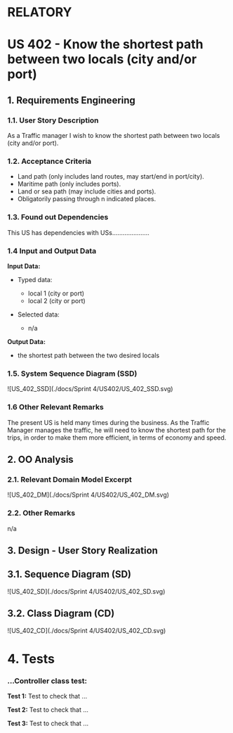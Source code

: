 # RELATORY

# US 402 - Know the shortest path between two locals (city and/or port)

## 1. Requirements Engineering

### 1.1. User Story Description

As a Traffic manager I wish to know the shortest path between two locals (city and/or port).

### 1.2. Acceptance Criteria

* Land path (only includes land routes, may start/end in port/city).
* Maritime path (only includes ports).
* Land or sea path (may include cities and ports).
* Obligatorily passing through n indicated places.

### 1.3. Found out Dependencies

This US has dependencies with USs.....................

### 1.4 Input and Output Data

**Input Data:**

* Typed data:
    * local 1 (city or port)
    * local 2 (city or port)

* Selected data:
    * n/a


**Output Data:**

* the shortest path between the two desired locals


### 1.5. System Sequence Diagram (SSD)

![US_402_SSD](./docs/Sprint 4/US402/US_402_SSD.svg)


### 1.6 Other Relevant Remarks

The present US is held many times during the business. As the Traffic Manager manages the traffic, he will need to know the shortest path for the trips, in order to make them more efficient, in terms of economy and speed.


## 2. OO Analysis

### 2.1. Relevant Domain Model Excerpt

![US_402_DM](./docs/Sprint 4/US402/US_402_DM.svg)


### 2.2. Other Remarks

n/a



## 3. Design - User Story Realization

## 3.1. Sequence Diagram (SD)

![US_402_SD](./docs/Sprint 4/US402/US_402_SD.svg)


## 3.2. Class Diagram (CD)

![US_402_CD](./docs/Sprint 4/US402/US_402_CD.svg)


# 4. Tests

### ...Controller class test:


**Test 1:** Test to check that ...

**Test 2:** Test to check that ...

**Test 3:** Test to check that ...